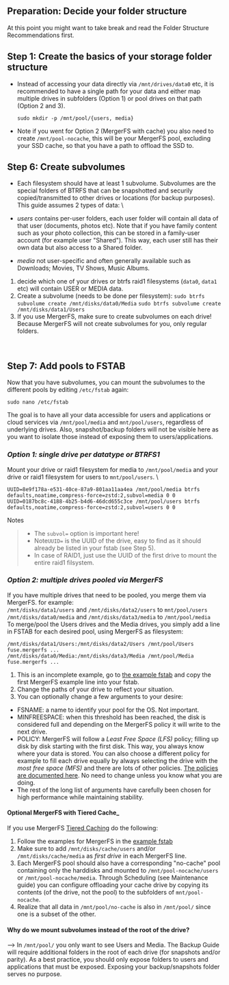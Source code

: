 
## Preparation: Decide your folder structure
At this point you might want to take break and read the Folder Structure Recommendations first. 

## Step 1: Create the basics of your storage folder structure
- Instead of accessing your data directly via `/mnt/drives/data0` etc, it is recommended to have a single path for your data and either map multiple drives in subfolders (Option 1) or pool drives on that path (Option 2 and 3). 
    ```
    sudo mkdir -p /mnt/pool/{users, media}
    ```
- Note if you went for Option 2 (MergerFS with cache) you also need to create `/mnt/pool-nocache`, this will be your MergerFS pool, excluding your SSD cache, so that you have a path to offload the SSD to. 


## Step 6: Create subvolumes
- Each filesystem should have at least 1 subvolume. Subvolumes are the special folders of BTRFS that can be snapshotted and securily copied/transmitted to other drives or locations (for backup purposes). This guide assumes 2 types of data:  \

- _users_
  contains per-user folders, each user folder will contain all data of that user (documents, photos etc). Note that if you have family content such as your photo collection, this can be stored in a family-user account (for example user "Shared"). This way, each user still has their own data but also access to a Shared folder. 
- _media_
  not user-specific and often generally available such as Downloads; Movies, TV Shows, Music Albums. 

1. decide which one of your drives or btrfs raid1 filesystems (`data0`, `data1` etc) will contain USER or MEDIA data. 
2.  Create a subvolume (needs to be done per filesystem): 
```sudo btrfs subvolume create /mnt/disks/data0/Media``` 
```sudo btrfs subvolume create /mnt/disks/data1/Users``` 
3. If you use MergerFS, make sure to create subvolumes on each drive! Because MergerFS will not create subvolumes for you, only regular folders. 

&nbsp;
## Step 7: Add pools to FSTAB
Now that you have subvolumes, you can mount the subvolumes to the different pools by editing `/etc/fstab` again: 
```
sudo nano /etc/fstab
```
The goal is to have all your data accessible for users and applications or cloud services via `/mnt/pool/media` and `mnt/pool/users`, regardless of underlying drives. Also, snapshot/backup folders will not be visible here as you want to isolate those instead of exposing them to users/applications. 

### _Option 1: single drive per datatype or BTRFS1_
Mount your drive or raid1 filesystem for media to `/mnt/pool/media` and your drive or raid1 filesystem for users to `mnt/pool/users`.  \
```
UUID=8e9f178a-e531-40ce-87a9-801aa11aa4ea /mnt/pool/media btrfs defaults,noatime,compress-force=zstd:2,subvol=media 0 0
UUID=0187bc8c-4188-4b25-b4d6-46dcd655c3ce /mnt/pool/users btrfs defaults,noatime,compress-force=zstd:2,subvol=users 0 0
```
Notes
> - The `subvol=` option is important here!
> - Note`UUID=` is the UUID of the drive, easy to find as it should already be listed in your fstab (see Step 5).
> - In case of RAID1, just use the UUID of the first drive to mount the entire raid1 filsystem.


### _Option 2: multiple drives pooled via MergerFS_
If you have multiple drives that need to be pooled, you merge them via MergerFS. for example:  \
`/mnt/disks/data1/users` and `/mnt/disks/data2/users` to `mnt/pool/users` \
`/mnt/disks/data0/media` and `/mnt/disks/data3/media` to `/mnt/pool/media`  \
To merge/pool the Users drives and the Media drives, you simply add a line in FSTAB for each desired pool, using MergerFS as filesystem: 
```
/mnt/disks/data1/Users:/mnt/disks/data2/Users /mnt/pool/Users fuse.mergerfs ...
/mnt/disks/data0/Media:/mnt/disks/data3/Media /mnt/pool/Media fuse.mergerfs ... 
``` 
1. This is an incomplete example, go to [the example fstab](https://github.com/zilexa/Homeserver/blob/master/filesystem/fstab) and copy the first MergerFS example line into your fstab.
2. Change the paths of your drive to reflect your situation.
3. You can optionally change a few arguments to your desire: 
  - FSNAME: a name to identify your pool for the OS. Not important.
  - MINFREESPACE: when this threshold has been reached, the disk is considered full and depending on the MergerFS policy it will write to the next drive.
  - POLICY: MergerFS will follow a _Least Free Space (LFS)_ policy; filling up disk by disk starting with the first disk. This way, you always know where your data is stored. You can also choose a different policy for example to fill each drive equally by always selecting the drive with the _most free space (MFS)_ and there are lots of other policies. [The policies are documented here](https://github.com/trapexit/mergerfs#policy-descriptions). No need to change unless you know what you are doing.
  - The rest of the long list of arguments have carefully been chosen for high performance while maintaining stability. 

#### Optional MergerFS with Tiered Cache_
If you use MergerFS [Tiered Caching](https://github.com/zilexa/Homeserver/blob/master/filesystem/FILESYSTEM-EXPLAINED.md#mergerfs-bonus-ssd-tiered-caching) do the following: 
1. Follow the examples for MergerFS in the [example fstab](https://github.com/zilexa/Homeserver/blob/master/filesystem/fstab) 
2. Make sure to add `/mnt/disks/cache/users` and/or `/mnt/disks/cache/media` as _first drive_ in each MergerFS line. 
3. Each MergerFS pool should also have a corresponding "no-cache" pool containing only the harddisks and mounted to `/mnt/pool-nocache/users` or `/mnt/pool-nocache/media`. Through Scheduling (see Maintenance guide) you can configure offloading your cache drive by copying its contents (of the drive, not the pool) to the subfolders of `mnt/pool-nocache`. 
4. Realize that all data in `/mnt/pool/no-cache` is also in `/mnt/pool/` since one is a subset of the other. 

#### Why do we mount subvolumes instead of the root of the drive?
--> In `/mnt/pool/` you only want to see Users and Media. The Backup Guide will require additional folders in the root of each drive (for snapshots and/or parity). As a best practice, you should only expose folders to users and applications that must be exposed. Exposing your backup/snapshots folder serves no purpose. 
